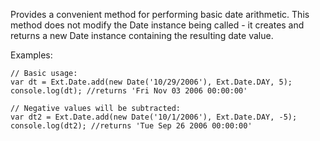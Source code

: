 Provides a convenient method for performing basic date arithmetic. This method
does not modify the Date instance being called - it creates and returns
a new Date instance containing the resulting date value.

Examples:

    // Basic usage:
    var dt = Ext.Date.add(new Date('10/29/2006'), Ext.Date.DAY, 5);
    console.log(dt); //returns 'Fri Nov 03 2006 00:00:00'
    
    // Negative values will be subtracted:
    var dt2 = Ext.Date.add(new Date('10/1/2006'), Ext.Date.DAY, -5);
    console.log(dt2); //returns 'Tue Sep 26 2006 00:00:00'
